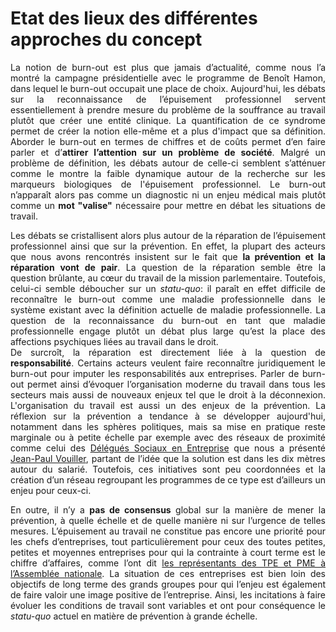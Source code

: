 # Etat des lieux des différentes approches du concept

<p align="justify">La notion de burn-out est plus que jamais d’actualité, comme nous l’a montré la campagne présidentielle avec le programme de Benoît Hamon, dans lequel le burn-out occupait une place de choix. Aujourd'hui, les débats sur la reconnaissance de l’épuisement professionnel servent essentiellement à prendre mesure du problème de la souffrance au travail plutôt que créer une entité clinique. La quantification de ce syndrome permet de créer la notion elle-même et a plus d'impact que sa définition. Aborder le burn-out en termes de chiffres et de coûts permet d’en faire parler et d’<strong>attirer l’attention sur un problème de société</strong>. Malgré un problème de définition, les débats autour de celle-ci semblent s’atténuer comme le montre la faible dynamique autour de la recherche sur les marqueurs biologiques de l'épuisement professionnel. Le burn-out n’apparaît alors pas comme un diagnostic ni un enjeu médical mais plutôt comme un <strong>mot "valise"</strong> nécessaire pour mettre en débat les situations de travail. <br></p>
<p align="justify">Les débats se cristallisent alors plus autour de la réparation de l’épuisement professionnel ainsi que sur la prévention. En effet, la plupart des acteurs que nous avons rencontrés insistent sur le fait que <strong>la prévention et la réparation vont de pair</strong>. La question de la réparation semble être la question brûlante, au cœur du travail de la mission parlementaire. Toutefois, celui-ci semble déboucher sur un <i>statu-quo</i>: il paraît en effet difficile de reconnaître le burn-out comme une maladie professionnelle dans le système existant avec la définition actuelle de maladie professionnelle. La question de la reconnaissance du burn-out en tant que maladie professionnelle engage plutôt un débat plus large qu’est la place des affections psychiques liées au travail dans le droit.<br>
De surcroît, la réparation est directement liée à la question de <strong>responsabilité</strong>. Certains acteurs veulent faire reconnaître juridiquement le burn-out pour imputer les responsabilités aux entreprises. Parler de burn-out permet ainsi d’évoquer l’organisation moderne du travail dans tous les secteurs mais aussi de nouveaux enjeux tel que le droit à la déconnexion. L'organisation du travail est aussi un des enjeux de la prévention. La réflexion sur la prévention a tendance à se développer aujourd'hui, notamment dans les sphères politiques, mais sa mise en pratique reste marginale ou à petite échelle par exemple avec des réseaux de proximité comme celui des <a href="http://www.dse.cftchpe.fr/" target="_blank">Délégués Sociaux en Entreprise</a> que nous a présenté <a href="https://controverses.github.io/burn-out/acteurs#jean-paul-vouiller" target="_blank">Jean-Paul Vouiller</a>, partant de l’idée que la solution est dans les dix mètres autour du salarié. Toutefois, ces initiatives sont peu coordonnées et la création d’un réseau regroupant les programmes de ce type est d’ailleurs un enjeu pour ceux-ci.</p>
<p align="justify">En outre, il n’y a <strong>pas de consensus</strong> global sur la manière de mener la prévention, à quelle échelle et de quelle manière ni sur l’urgence de telles mesures. L’épuisement au travail ne constitue pas encore une priorité pour les chefs d’entreprises, tout particulièrement pour ceux des toutes petites, petites et moyennes entreprises pour qui la contrainte à court terme est le chiffre d’affaires, comme l’ont dit <a href="http://videos.assemblee-nationale.fr/video.4228674_57da8b5a1004c.syndrome-d-epuisement-professionnel--table-ronde-des-organisations-syndicales-representatives-des-s-15-septembre-2016#" target="_blank">les représentants des TPE et PME à l’Assemblée nationale</a>. La situation de ces entreprises est bien loin des objectifs de long terme des grands groupes pour qui l’enjeu est également de faire valoir une image positive de l’entreprise. Ainsi, les incitations à faire évoluer les conditions de travail sont variables et ont pour conséquence le <i>statu-quo</i> actuel en matière de prévention à grande échelle.</p>

